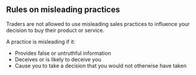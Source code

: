 ##  Rules on misleading practices

Traders are not allowed to use misleading sales practices to influence your
decision to buy their product or service.

A practice is misleading if it:

  * Provides false or untruthful information 
  * Deceives or is likely to deceive you 
  * Cause you to take a decision that you would not otherwise have taken 
